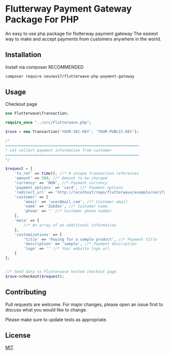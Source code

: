 # Flutterway Payment Gateway Package For PHP

An easy to use php package for flutterway payment gateway
The easiest way to make and accept payments from customers anywhere in the world.

## Installation
Install via composer RECOMMENDED 

```bash
composer require seunex17/flutterwave-php-payment-gateway
```

## Usage

Checkout page

```php
use Flutterwave\Transaction;

require_once "../src/Flutterwave.php";

$rave = new Transaction('YOUR-SEC-KEY', 'YOUR-PUBLIC-KEY');

/*
===========================================================
* Let collect payment information from customer
===========================================================
*/

$request = [
    'tx_ref' => time(), //* A unique transaction references
    'amount' => 500, //* Amount to be charged
    'currency' => 'NGN', //* Payment currency
    'payment_options' => 'card', //* Payment options
    'redirect_url' => 'http://localhost/repo/flutterwave/example/verify.php', //* Redirect url to check payment status
    'customer' => [
        'email' => 'user@mail.com', //* Customer email
        'name' => 'Zubdev', //* Customer name,
        'phone' => '' //* Customer phone number
    ],
    'meta' => [
        //* An array of an additional information
    ],
    'customizations' => [
        'title' => 'Paying for a sample product', //* Payment title
        'description' => 'sample', //* Payment description
        'logo' => '' //* Your website logo url
    ]
];


//* Send data to Flutterwave hosted checkout page
$rave->checkout($request);
```

## Contributing
Pull requests are welcome. For major changes, please open an issue first to discuss what you would like to change.

Please make sure to update tests as appropriate.

## License
[MIT](https://choosealicense.com/licenses/mit/)
